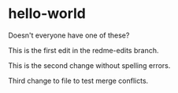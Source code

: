 # hello-world
Doesn't everyone have one of these?

This is the first edit in the redme-edits branch.

This is the second change without spelling errors.

Third change to file to test merge conflicts.
